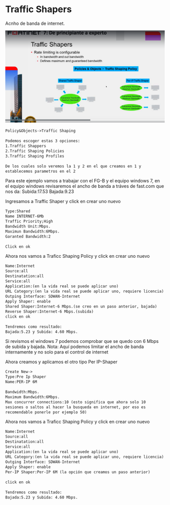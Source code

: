 # Traffic Shapers

Acnho de banda de internet.

![165](/img/166.png)

```
Policy&Objects->Traffic Shaping

Podemos escoger estas 3 opciones:
1.Traffic Shappers
2.Traffic Shaping Policies
3.Traffic Shaping Profiles

De los cuales solo veremos la 1 y 2 en el que creamos en 1 y establecemos parametros en el 2
```
Para este ejemplo vamos a trabajar con el FG-B y el equipo windows 7, en el equipo windows revisaremos el ancho de banda a tráves de fast.com que nos da:
Subida:17.53 Bajada:9.23

Ingresamos a Traffic Shaper y click en crear uno nuevo
```
Type:Shared
Name INTERNET-6Mb
Traffic Priority;High
Bandwidth Unit:Mbps.
Maximun Bandwidth:6Mbps.
Garanted Bandwidth:2

Click en ok
```
Ahora nos vamos a Traficc Shaping Policy y click en crear uno nuevo
```
Name:Internet
Source:all
Destinatation:all
Service:all
Application:(en la vida real se puede aplicar uno)
URL Category:(en la vida real se puede aplicar uno, requiere licencia)
Outping Interface: SDWAN-Internet
Apply Shaper: enable
Shared Shaper:Internet-6 Mbps.(se creo en un paso anterior, bajada)
Reverse Shaper:Internet-6 Mbps.(subida)
click en ok

Tendremos como resultado:
Bajada:5.23 y Subida: 4.60 Mbps.
```

Si revismos el windows 7 podemos comprobar que se quedo con 6 Mbps de subida y bajada.
Nota: Aquí podemos limitar el ancho de banda internamente y no solo para el control de internet

Ahora creamos y aplicamos el otro tipo Per IP-Shaper
```
Create New->
Type:Pre Ip Shaper
Name:PER-IP 6M

Bandwidth:Mbps.
Maximum Bandwidth:6Mbps.
Max concurrer connections:10 (esto significa que ahora solo 10 sesiones o saltos al hacer la busqueda en internet, por eso es recomendable ponerle por ejemplo 50) 
```

Ahora nos vamos a Traficc Shaping Policy y click en crear uno nuevo
```
Name:Internet
Source:all
Destinatation:all
Service:all
Application:(en la vida real se puede aplicar uno)
URL Category:(en la vida real se puede aplicar uno, requiere licencia)
Outging Interface: SDWAN-Internet
Apply Shaper: enable
Per-IP Shaper:Per-IP 6M (la opción que creamos un paso anterior)

click en ok

Tendremos como resultado:
Bajada:5.23 y Subida: 4.60 Mbps.
```